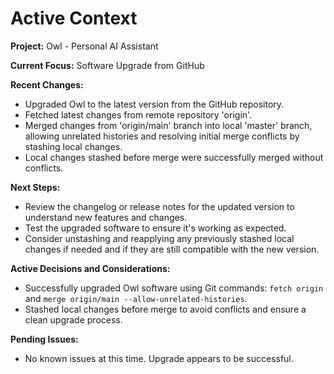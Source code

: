 # Active Context

**Project:** Owl - Personal AI Assistant

**Current Focus:** Software Upgrade from GitHub

**Recent Changes:**

- Upgraded Owl to the latest version from the GitHub repository.
- Fetched latest changes from remote repository 'origin'.
- Merged changes from 'origin/main' branch into local 'master' branch, allowing unrelated histories and resolving initial merge conflicts by stashing local changes.
- Local changes stashed before merge were successfully merged without conflicts.

**Next Steps:**

- Review the changelog or release notes for the updated version to understand new features and changes.
- Test the upgraded software to ensure it's working as expected.
- Consider unstashing and reapplying any previously stashed local changes if needed and if they are still compatible with the new version.

**Active Decisions and Considerations:**

- Successfully upgraded Owl software using Git commands: `fetch origin` and `merge origin/main --allow-unrelated-histories`.
- Stashed local changes before merge to avoid conflicts and ensure a clean upgrade process.

**Pending Issues:**

- No known issues at this time. Upgrade appears to be successful.
